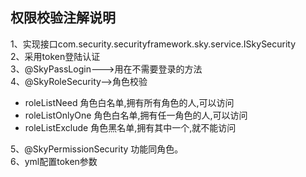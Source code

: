 ## 权限校验注解说明
1、实现接口com.security.securityframework.sky.service.ISkySecurity  
2、采用token登陆认证  
3、@SkyPassLogin--->用在不需要登录的方法  
4、@SkyRoleSecurity-->角色校验 
* roleListNeed 角色白名单,拥有所有角色的人,可以访问  
* roleListOnlyOne  角色白名单,拥有任一角色的人,可以访问
* roleListExclude  角色黑名单,拥有其中一个,就不能访问  

5、@SkyPermissionSecurity 功能同角色。  
6、yml配置token参数
